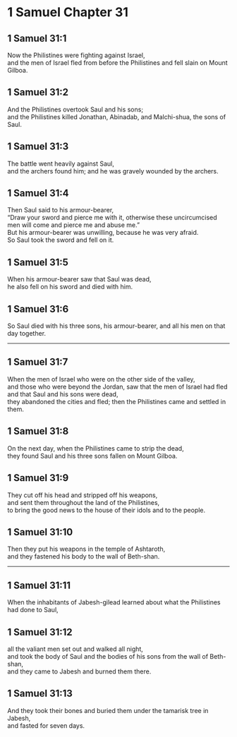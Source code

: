 # 1 Samuel Chapter 31

## 1 Samuel 31:1

Now the Philistines were fighting against Israel,  
and the men of Israel fled from before the Philistines and fell slain on Mount Gilboa.

## 1 Samuel 31:2

And the Philistines overtook Saul and his sons;  
and the Philistines killed Jonathan, Abinadab, and Malchi-shua, the sons of Saul.

## 1 Samuel 31:3

The battle went heavily against Saul,  
and the archers found him; and he was gravely wounded by the archers.

## 1 Samuel 31:4

Then Saul said to his armour-bearer,  
“Draw your sword and pierce me with it, otherwise these uncircumcised men will come and pierce me and abuse me.”  
But his armour-bearer was unwilling, because he was very afraid.  
So Saul took the sword and fell on it.

## 1 Samuel 31:5

When his armour-bearer saw that Saul was dead,  
he also fell on his sword and died with him.

## 1 Samuel 31:6

So Saul died with his three sons, his armour-bearer, and all his men on that day together.

---

## 1 Samuel 31:7

When the men of Israel who were on the other side of the valley,  
and those who were beyond the Jordan, saw that the men of Israel had fled  
and that Saul and his sons were dead,  
they abandoned the cities and fled; then the Philistines came and settled in them.

## 1 Samuel 31:8

On the next day, when the Philistines came to strip the dead,  
they found Saul and his three sons fallen on Mount Gilboa.

## 1 Samuel 31:9

They cut off his head and stripped off his weapons,  
and sent them throughout the land of the Philistines,  
to bring the good news to the house of their idols and to the people.

## 1 Samuel 31:10

Then they put his weapons in the temple of Ashtaroth,  
and they fastened his body to the wall of Beth-shan.

---

## 1 Samuel 31:11

When the inhabitants of Jabesh-gilead learned about what the Philistines had done to Saul,

## 1 Samuel 31:12

all the valiant men set out and walked all night,  
and took the body of Saul and the bodies of his sons from the wall of Beth-shan,  
and they came to Jabesh and burned them there.

## 1 Samuel 31:13

And they took their bones and buried them under the tamarisk tree in Jabesh,  
and fasted for seven days.
